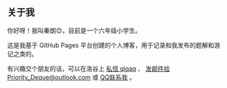 ## 关于我

你好呀！我叫秦朗😊，目前是一个六年级小学生。

这是我基于 GitHub Pages 平台创建的个人博客，用于记录和我发布的题解和游记之类的。

有兴趣交个朋友的话，可以在洛谷上 [私信 qlqaq](https://www.luogu.com.cn/user/1060768) 、 [发邮件给 Priority_Deque@outlook.com](mailto:Priority_Deque@outlook.com) 或 [QQ联系我](https://user.qzone.qq.com/3821232751) 。
